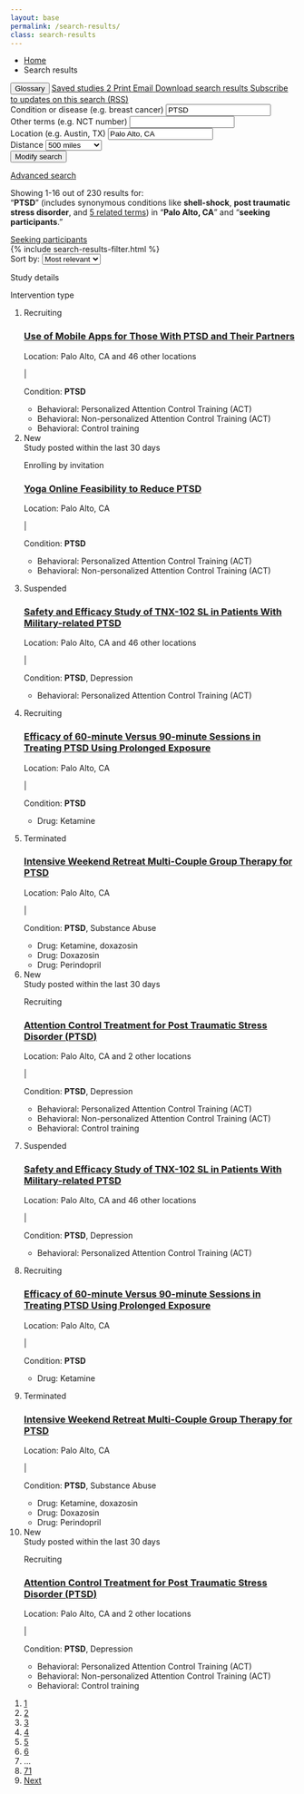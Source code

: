 ```yaml
---
layout: base
permalink: /search-results/
class: search-results
---
```


<nav class="submenu">
  <div class="usa-grid">
    <ul class="breadcrumbs usa-unstyled-list">
      <li>
        <a href="{{ site.baseurl }}/">Home</a>
      </li>
      <li>Search results</li>
    </ul>
    <div class="page-links">
      <button class="js-glossary-toggle button usa-button-unstyled term link-compound"><i class="fa fa-info-circle" aria-hidden="true"></i>Glossary</button>
      <span class="divider-vertical"></span>
      <a class="link-compound" href="#">
        <i class="fa fa-bookmark-o" aria-hidden="true"></i>Saved studies <span class="saved_studies-count">2</span>
      </a>
      <span class="divider-vertical"></span>
      <a class="page-links-icon_link" href="#">
        <i class="fa fa-print" aria-hidden="true"></i>
        <span class="usa-sr-only">Print</span>
      </a>
      <a class="page-links-icon_link" href="#">
        <i class="fa fa-envelope-o" aria-hidden="true"></i>
        <span class="usa-sr-only">Email</span>
      </a>
      <a class="page-links-icon_link" href="#0">
        <i class="fa fa-download" aria-hidden="true"></i>
        <span class="usa-sr-only">Download search results</span>
      </a>
      <a class="page-links-icon_link" href="#0">
        <i class="fa fa-rss" aria-hidden="true"></i>
        <span class="usa-sr-only">Subscribe to updates on this search (RSS)</span>
      </a>
    </div>
  </div>
</nav>
<div class="search_result-search">
  <div class="usa-grid">
    <form class="" action="">
      <div class="search_result-search-input">
        <label class="" for="search_field-condition">Condition or disease</label>
        <span class="usa-form-hint">(e.g. breast cancer)</span>
        <input id="search_field-condition" name="input-type-text" type="text" value="PTSD">
      </div>
      <div class="search_result-search-input">
        <label class="" for="search_field-keyword">Other terms</label>
        <span class="usa-form-hint">(e.g. NCT number)</span>
        <input id="search_field-keyword" name="input-type-text" type="text" value="">
      </div>
      <div class="search_result-search-input">
        <label class="" for="search_field-location">Location</label>
        <span class="usa-form-hint">(e.g. Austin, TX)</span>
        <input id="search_field-location" name="input-type-text" type="text" value="Palo Alto, CA">
      </div>
      <div class="search_result-search-input search_result-search-input-distance">
        <label for="distance">Distance</label>
        <select id="distance" name="distance">
          <option></option>
          <option value="50">50 miles</option>
          <option value="100">100 miles</option>
          <option value="250">250 miles</option>
          <option value="500" selected>500 miles</option>
          <option value="any">Any distance</option>
        </select>
      </div>
      <button class="">
        <span class="usa-sr-only">Modify search</span>
        <i class="fa fa-search" aria-hidden="true"></i>
      </button>
    </form>
    <a class="search_result-link-advanced_search" href="#0">Advanced search</a>
  </div>
</div>
<nav class="search_result-info_bar">
  <div class="usa-grid">
    <p class="search_result-count">
      <span class="search_result-count-showing">Showing 1-16 out of 230 results for:</span><br>“<b>PTSD</b>” (includes synonymous conditions like <b>shell-shock</b>, <b>post traumatic stress disorder</b>, and <a href="#0">5 related terms</a>) in “<b>Palo Alto, CA</b>” and “<b>seeking participants</b>.”
    </p>
    <div class="filter-remove">
      <a href="#0">Seeking participants <i class="fa fa-times-circle" aria-hidden="true"></i></a>
    </div>
  </div>
</nav>
<div class="usa-grid">
  <aside class="search_result-filter usa-width-one-fourth">
    {% include search-results-filter.html %}
  </aside>
  <div class="usa-width-three-fourths">
    <div class="search_results-info">
      <form class="form-sort" action="">
        <label for="options">Sort by:</label>
        <select name="options" id="options">
          <option value="value1">Most relevant</option>
          <option value="value2">Newest</option>
          <option value="value3">Oldest</option>
        </select>
      </form>
    </div>
    <div class="usa-grid-full search_results-heading">
      <div class="usa-width-two-thirds">
        <p class="search_results-heading-study">Study details</p>
      </div>
      <div class="usa-width-one-third">
        <p class="term" data-term="Intervention">
          Intervention type
          <i class="fa fa-info-circle" aria-hidden="true"></i>
        </p>
      </div>
    </div>
    <ol class="search_result-list usa-unstyled-list">
      <li class="search_result-item">
        <article>
          <div class="usa-width-two-thirds">
            <p class="search_result-metadata study-status study-status-recruiting">
              <i class="fa fa-circle" aria-hidden="true"></i>
              Recruiting
            </p>
<!--             <span class="search_result-metadata-divider">|</span>
            <p class="search_result-metadata search_result-submitter">Information from: Latin American Cooperative Oncology Group</p> -->
            <h3 class="search_result-heading">
              <a href="{{ site.baseurl }}/study-detail/">Use of Mobile Apps for Those With <b>PTSD</b> and Their Partners</a>
            </h3>
            <p class="search_result-metadata">Location: Palo Alto, CA and 46 other locations</p>
            <span class="search_result-metadata-divider">|</span>
            <p class="search_result-metadata">Condition: <b>PTSD</b></p>
          </div>
          <div class="usa-width-one-third">
            <ul class="search_result-intervention">
              <li>Behavioral: Personalized Attention Control Training (ACT)</li>
              <li>Behavioral: Non-personalized Attention Control Training (ACT)</li>
              <li>Behavioral: Control training</li>
            </ul>
          </div>
        </article>
      </li>
      <li class="search_result-item">
        <article>
          <span class="usa-label tooltip-label" aria-describedby="tooltip-text-content-1" tabindex="0">New</span>
          <div class="tooltip">
            <span class="tooltip-text" id="tooltip-text-content-1" role="tooltip">Study posted within the last 30 days</span>
          </div>
          <div class="usa-width-two-thirds">
            <p class="search_result-metadata study-status study-status-recruiting"><i class="fa fa-circle" aria-hidden="true"></i> Enrolling by invitation</p>
<!--             <span class="search_result-metadata-divider">|</span>
            <p class="search_result-metadata search_result-submitter">Information from: The Cooper Health System</p> -->
            <h3 class="search_result-heading">
              <a href="javascript:void(0);">Yoga Online Feasibility to Reduce <b>PTSD</b></a>
            </h3>
            <p class="search_result-metadata">Location: Palo Alto, CA</p>
            <span class="search_result-metadata-divider">|</span>
            <p class="search_result-metadata">Condition: <b>PTSD</b></p>
          </div>
          <div class="usa-width-one-third">
            <ul class="search_result-intervention">
              <li>Behavioral: Personalized Attention Control Training (ACT)</li>
              <li>Behavioral: Non-personalized Attention Control Training (ACT)</li>
            </ul>
          </div>
        </article>
      </li>
      <li class="search_result-item">
        <article>
          <div class="usa-width-two-thirds">
            <p class="search_result-metadata study-status study-status-suspended-"><i class="fa fa-circle" aria-hidden="true"></i> Suspended</p>
<!--             <span class="search_result-metadata-divider">|</span>
            <p class="search_result-metadata search_result-submitter">Information from: Arizona State University</p> -->
            <h3 class="search_result-heading">
              <a href="javascript:void(0);">Safety and Efficacy Study of TNX-102 SL in Patients With Military-related <b>PTSD</b></a>
            </h3>
            <p class="search_result-metadata">Location: Palo Alto, CA and 46 other locations</p>
            <span class="search_result-metadata-divider">|</span>
            <p class="search_result-metadata">Condition: <b>PTSD</b>, Depression</p>
          </div>
          <div class="usa-width-one-third">
            <ul class="search_result-intervention">
              <li>Behavioral: Personalized Attention Control Training (ACT)</li>
            </ul>
          </div>
        </article>
      </li>
      <li class="search_result-item">
        <article>
          <div class="usa-width-two-thirds">
            <p class="search_result-metadata study-status study-status-recruiting"><i class="fa fa-circle" aria-hidden="true"></i> Recruiting</p>
<!--             <span class="search_result-metadata-divider">|</span>
            <p class="search_result-metadata search_result-submitter">Information from: Penn State University</p> -->
            <h3 class="search_result-heading">
              <a href="javascript:void(0);">Efficacy of 60-minute Versus 90-minute Sessions in Treating <b>PTSD</b> Using Prolonged Exposure</a>
            </h3>
            <p class="search_result-metadata">Location: Palo Alto, CA</p>
            <span class="search_result-metadata-divider">|</span>
            <p class="search_result-metadata">Condition: <b>PTSD</b></p>
          </div>
          <div class="usa-width-one-third">
            <ul class="search_result-intervention">
              <li>Drug: Ketamine</li>
            </ul>
          </div>
        </article>
      </li>
      <li class="search_result-item">
        <article>
          <div class="usa-width-two-thirds">
            <p class="search_result-metadata study-status study-status-suspended-"><i class="fa fa-circle" aria-hidden="true"></i> Terminated</p>
<!--             <span class="search_result-metadata-divider">|</span>
            <p class="search_result-metadata search_result-submitter">Information from: Cedars-Sinai Medical Center</p> -->
            <h3 class="search_result-heading">
              <a href="javascript:void(0);">Intensive Weekend Retreat Multi-Couple Group Therapy for <b>PTSD</b></a>
            </h3>
            <p class="search_result-metadata">Location: Palo Alto, CA</p>
            <span class="search_result-metadata-divider">|</span>
            <p class="search_result-metadata">Condition: <b>PTSD</b>, Substance Abuse</p>
          </div>
          <div class="usa-width-one-third">
            <ul class="search_result-intervention">
              <li>Drug: Ketamine, doxazosin</li>
              <li>Drug: Doxazosin</li>
              <li>Drug: Perindopril</li>
            </ul>
          </div>
        </article>
      </li>
      <li class="search_result-item">
        <article>
          <span class="usa-label tooltip-label" aria-describedby="tooltip-text-content-2" tabindex="0">New</span>
          <div class="tooltip">
            <span class="tooltip-text" id="tooltip-text-content-2" role="tooltip">Study posted within the last 30 days</span>
          </div>
          <div class="usa-width-two-thirds">
            <p class="search_result-metadata study-status study-status-recruiting"><i class="fa fa-circle" aria-hidden="true"></i> Recruiting</p>
<!--             <span class="search_result-metadata-divider">|</span>
            <p class="search_result-metadata search_result-submitter">Information from: Humana</p> -->
            <h3 class="search_result-heading">
              <a href="javascript:void(0);">Attention Control Treatment for Post Traumatic Stress Disorder (<b>PTSD</b>)</a>
            </h3>
            <p class="search_result-metadata">Location: Palo Alto, CA and 2 other locations</p>
            <span class="search_result-metadata-divider">|</span>
            <p class="search_result-metadata">Condition: <b>PTSD</b>, Depression</p>
          </div>
          <div class="usa-width-one-third">
            <ul class="search_result-intervention">
              <li>Behavioral: Personalized Attention Control Training (ACT)</li>
              <li>Behavioral: Non-personalized Attention Control Training (ACT)</li>
              <li>Behavioral: Control training</li>
            </ul>
          </div>
        </article>
      </li>
      <li class="search_result-item">
        <article>
          <div class="usa-width-two-thirds">
            <p class="search_result-metadata study-status study-status-suspended-"><i class="fa fa-circle" aria-hidden="true"></i> Suspended</p>
<!--             <span class="search_result-metadata-divider">|</span>
            <p class="search_result-metadata search_result-submitter">Information from: Arizona State University</p> -->
            <h3 class="search_result-heading">
              <a href="javascript:void(0);">Safety and Efficacy Study of TNX-102 SL in Patients With Military-related <b>PTSD</b></a>
            </h3>
            <p class="search_result-metadata">Location: Palo Alto, CA and 46 other locations</p>
            <span class="search_result-metadata-divider">|</span>
            <p class="search_result-metadata">Condition: <b>PTSD</b>, Depression</p>
          </div>
          <div class="usa-width-one-third">
            <ul class="search_result-intervention">
              <li>Behavioral: Personalized Attention Control Training (ACT)</li>
            </ul>
          </div>
        </article>
      </li>
      <li class="search_result-item">
        <article>
          <div class="usa-width-two-thirds">
            <p class="search_result-metadata study-status study-status-recruiting"><i class="fa fa-circle" aria-hidden="true"></i> Recruiting</p>
<!--             <span class="search_result-metadata-divider">|</span>
            <p class="search_result-metadata search_result-submitter">Information from: Penn State University</p> -->
            <h3 class="search_result-heading">
              <a href="javascript:void(0);">Efficacy of 60-minute Versus 90-minute Sessions in Treating <b>PTSD</b> Using Prolonged Exposure</a>
            </h3>
            <p class="search_result-metadata">Location: Palo Alto, CA</p>
            <span class="search_result-metadata-divider">|</span>
            <p class="search_result-metadata">Condition: <b>PTSD</b></p>
          </div>
          <div class="usa-width-one-third">
            <ul class="search_result-intervention">
              <li>Drug: Ketamine</li>
            </ul>
          </div>
        </article>
      </li>
      <li class="search_result-item">
        <article>
          <div class="usa-width-two-thirds">
            <p class="search_result-metadata study-status study-status-suspended-"><i class="fa fa-circle" aria-hidden="true"></i> Terminated</p>
<!--             <span class="search_result-metadata-divider">|</span>
            <p class="search_result-metadata search_result-submitter">Information from: Cedars-Sinai Medical Center</p> -->
            <h3 class="search_result-heading">
              <a href="javascript:void(0);">Intensive Weekend Retreat Multi-Couple Group Therapy for <b>PTSD</b></a>
            </h3>
            <p class="search_result-metadata">Location: Palo Alto, CA</p>
            <span class="search_result-metadata-divider">|</span>
            <p class="search_result-metadata">Condition: <b>PTSD</b>, Substance Abuse</p>
          </div>
          <div class="usa-width-one-third">
            <ul class="search_result-intervention">
              <li>Drug: Ketamine, doxazosin</li>
              <li>Drug: Doxazosin</li>
              <li>Drug: Perindopril</li>
            </ul>
          </div>
        </article>
      </li>
      <li class="search_result-item">
        <article>
          <span class="usa-label tooltip-label" aria-describedby="tooltip-text-content-3" tabindex="0">New</span>
          <div class="tooltip">
            <span class="tooltip-text" id="tooltip-text-content-3" role="tooltip">Study posted within the last 30 days</span>
          </div>
          <div class="usa-width-two-thirds">
            <p class="search_result-metadata study-status study-status-recruiting"><i class="fa fa-circle" aria-hidden="true"></i> Recruiting</p>
<!--             <span class="search_result-metadata-divider">|</span>
            <p class="search_result-metadata search_result-submitter">Information from: Humana</p> -->
            <h3 class="search_result-heading">
              <a href="javascript:void(0);">Attention Control Treatment for Post Traumatic Stress Disorder (<b>PTSD</b>)</a>
            </h3>
            <p class="search_result-metadata">Location: Palo Alto, CA and 2 other locations</p>
            <span class="search_result-metadata-divider">|</span>
            <p class="search_result-metadata">Condition: <b>PTSD</b>, Depression</p>
          </div>
          <div class="usa-width-one-third">
            <ul class="search_result-intervention">
              <li>Behavioral: Personalized Attention Control Training (ACT)</li>
              <li>Behavioral: Non-personalized Attention Control Training (ACT)</li>
              <li>Behavioral: Control training</li>
            </ul>
          </div>
        </article>
      </li>
    </ol>
<nav class="pagination" role="navigation" aria-label="Pagination">
  <ol>
    <li class="pagination-page"><a class="is-active" href="#0" aria-label="Page 1, Current Page" tabindex="-1">1</a></li>
    <li class="c-page"><a class="" href="#0" aria-label="Page 2">2</a></li>
    <li class="c-page"><a class="" href="#0" aria-label="Page 3">3</a></li>
    <li class="c-page"><a class="" href="#0" aria-label="Page 4">4</a></li>
    <li class="c-page"><a class="" href="#0" aria-label="Page 5">5</a></li>
    <li class="c-page"><a class="" href="#0" aria-label="Page 6">6</a></li>
    <li class="c-page" aria-hidden="true">…</li>
    <li class="c-page"><a class="" href="#0" aria-label="Page 71">71</a></li>
    <li class="c-page-next"><a href="#0" aria-label="Next Page">Next <i class="fa fa-angle-right" aria-hidden="true"></i></a></li>
  </ol>
</nav>
  </div>
</div>
